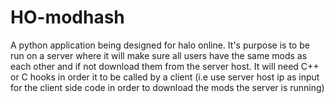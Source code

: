 # HO-modhash
A python application being designed for halo online. It's purpose is to be run on a server where it will make sure all users have the same mods as each other and if not download them from the server host. It will need C++ or C hooks in order it to be called by a client (i.e use server host ip as input for the client side code in order to download the mods the server is running)

